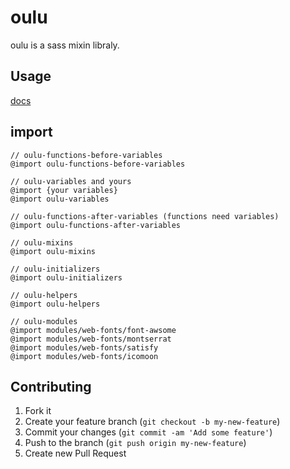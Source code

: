 # oulu

oulu is a sass mixin libraly.

## Usage

[docs](http://oulu.github.io/)

## import

```
// oulu-functions-before-variables
@import oulu-functions-before-variables

// oulu-variables and yours
@import {your variables}
@import oulu-variables

// oulu-functions-after-variables (functions need variables)
@import oulu-functions-after-variables

// oulu-mixins
@import oulu-mixins

// oulu-initializers
@import oulu-initializers

// oulu-helpers
@import oulu-helpers

// oulu-modules
@import modules/web-fonts/font-awsome
@import modules/web-fonts/montserrat
@import modules/web-fonts/satisfy
@import modules/web-fonts/icomoon

```

## Contributing

1. Fork it
2. Create your feature branch (`git checkout -b my-new-feature`)
3. Commit your changes (`git commit -am 'Add some feature'`)
4. Push to the branch (`git push origin my-new-feature`)
5. Create new Pull Request

